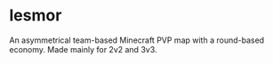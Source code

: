 # lesmor
An asymmetrical team-based Minecraft PVP map with a round-based economy. Made mainly for 2v2 and 3v3.
